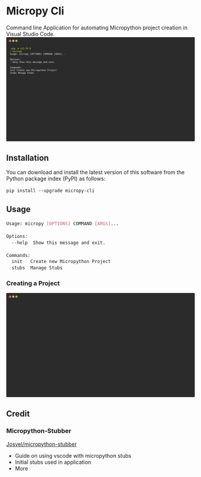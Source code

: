 # Micropy Cli

Command line Application for automating Micropython project creation in Visual Studio Code.
![micropy_still](.github/img/micropy.svg)

## Installation

You can download and install the latest version of this software from the Python package index (PyPI) as follows:

`pip install --upgrade micropy-cli`

## Usage

```sh
Usage: micropy [OPTIONS] COMMAND [ARGS]...

Options:
  --help  Show this message and exit.

Commands:
  init   Create new Micropython Project
  stubs  Manage Stubs
```

### Creating a Project

![micropy_project](.github/img/usage.svg)


## Credit

### Micropython-Stubber
[Josvel/micropython-stubber](https://github.com/Josverl/micropython-stubber)

* Guide on using vscode with micropython stubs
* Initial stubs used in application
* More
